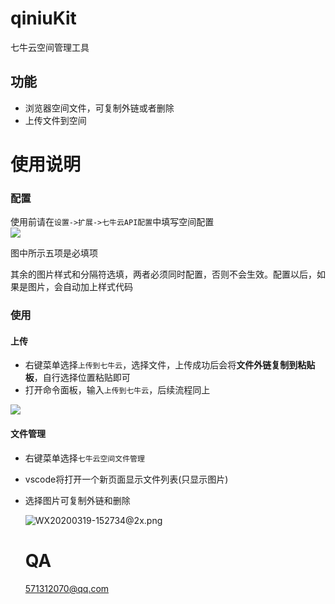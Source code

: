 # qiniuKit

七牛云空间管理工具



## 功能

- 浏览器空间文件，可复制外链或者删除
- 上传文件到空间

# 使用说明

### 配置

使用前请在``设置->扩展->七牛云API配置``中填写空间配置    
![](https://i.loli.net/2019/11/20/d8zbXGknVCBLTFj.jpg)

图中所示五项是必填项    

其余的图片样式和分隔符选填，两者必须同时配置，否则不会生效。配置以后，如果是图片，会自动加上样式代码

### 使用

#### 上传

- 右键菜单选择``上传到七牛云``，选择文件，上传成功后会将**文件外链复制到粘贴板**，自行选择位置粘贴即可
- 打开命令面板，输入``上传到七牛云``，后续流程同上

![](https://i.loli.net/2019/11/20/HFjO4dpgQfKhkvt.jpg)

#### 文件管理

- 右键菜单选择``七牛云空间文件管理``
- vscode将打开一个新页面显示文件列表(只显示图片)
- 选择图片可复制外链和删除
  
  
  
  ![WX20200319-152734@2x.png](https://i.loli.net/2020/03/19/qiAwImyVPYQzv4g.png)
  
  
  # QA
  
  571312070@qq.com